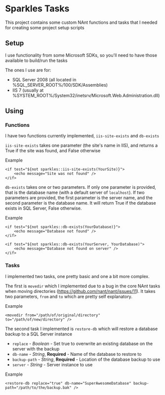 Sparkles Tasks
==============

This project contains some custom NAnt functions and tasks that I needed for creating some project setup scripts

Setup
-----

I use functionality from some Microsoft SDKs, so you'll need to have those available to build/run the tasks

The ones I use are for:

* SQL Server 2008 (all located in %SQL_SERVER_ROOT%/100/SDK/Assemblies)
* IIS 7 (usually at %SYSTEM_ROOT%/System32/inetsrv/Microsoft.Web.Administration.dll)

Using
-----

### Functions

I have two functions currently implemented, `iis-site-exists` and `db-exists`

`iis-site-exists` takes one parameter (the site's name in IIS), and returns a True if the site was found, and False otherwise

Example

	<if test="${not sparkles::iis-site-exists(YourSite)}">
		<echo message="Site was not found" />
	</if>

`db-exists` takes one or two parameters. If only one parameter is provided, that is the database name (with a default server of `localhost`). 
If two parameters are provided, the first parameter is the server name, and the second parameter is the database name. It will
return True if the database exists in SQL Server, False otherwise.

Example

	<if test="${not sparkles::db-exists(YourDatabase)}">
		<echo message="Database not found" />
	</if>
	
	<if test="${not sparkles::db-exists(YourServer, YourDatabase)">
		<echo message="Database not found on server" />
	</if>
	
### Tasks

I implemented two tasks, one pretty basic and one a bit more complex.

The first is `movedir` which I implemented due to a bug in the core NAnt tasks when moving directories (https://github.com/nant/nant/issues/11). It takes
two parameters, `from` and `to` which are pretty self explanatory.

Example

	<movedir from="/path/of/original/directory" to="/path/of/new/directory" />
	
The second task I implemented is `restore-db` which will restore a database backup to a SQL Server instance

* `replace` - *Boolean* - Set true to overwrite an existing database on the server with the backup
* `db-name` - *String*, **Required** - Name of the database to restore to
* `backup-path` - *String*, **Required** - Location of the database backup to use
* `server` - *String* - Server instance to use

Example

	<restore-db replace="true" db-name="SuperAwesomeDatabase" backup-path="/path/to/the/backup.bak" />
